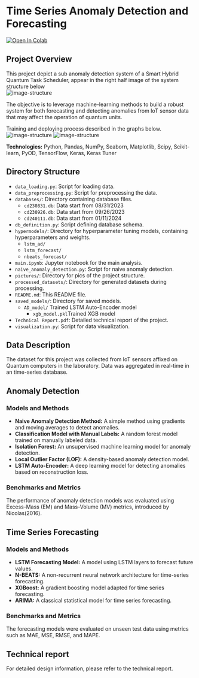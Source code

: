 # Time Series Anomaly Detection and Forecasting
<a target="_blank" href="https://colab.research.google.com/github/xueshunlin/Tensorflow-Multi-Variate-Time-Series-Analysis/blob/main/main.ipynb">
  <img src="https://colab.research.google.com/assets/colab-badge.svg" alt="Open In Colab"/>
</a>

## Project Overview

This project depict a sub anomaly detection system of a Smart Hybrid Quantum Task Scheduler, appear in the right half image of the system structure below    
![image-structure](https://github.com/Yagami11111/Tensorflow-Muti-Variate-Time-Series-Analysis/blob/main/pictures/structure.png)    

The objective is to leverage machine-learning methods to build a robust system for both forecasting and detecting anomalies from IoT sensor data that may affect the operation of quantum units.  

Training and deploying process described in the graphs below.  
![image-structure](https://github.com/Yagami11111/Tensorflow-Muti-Variate-Time-Series-Analysis/blob/main/pictures/training.png)
![image-structure](https://github.com/Yagami11111/Tensorflow-Muti-Variate-Time-Series-Analysis/blob/main/pictures/deploying.jpg)    

**Technologies:** Python, Pandas, NumPy, Seaborn, Matplotlib, Scipy, Scikit-learn, PyOD, TensorFlow, Keras, Keras Tuner

## Directory Structure

- `data_loading.py`: Script for loading data.
- `data_preprocessing.py`: Script for preprocessing the data.
- `databases/`: Directory containing database files.
  - `cd230831.db`: Data start from 08/31/2023
  - `cd230926.db`: Data start from 09/26/2023
  - `cd240111.db`: Data start from 01/11/2024
- `db_definition.py`: Script defining database schema.
- `hypermodels/`: Directory for hyperparameter tuning models, containing hyperparameters and weights.
  - `lstm_ad/`
  - `lstm_forecast/`
  - `nbeats_forecast/`
- `main.ipynb`: Jupyter notebook for the main analysis.
- `naive_anomaly_detection.py`: Script for naive anomaly detection.
- `pictures/`: Directory for pics of the project structure.
- `processed_datasets/`: Directory for generated datasets during processing.
- `README.md`: This README file.
- `saved_models/`: Directory for saved models.
  - `AD_model/` Trained LSTM Auto-Encoder model
    - `xgb_model.pkl`Trained XGB model
- `Technical Report.pdf`: Detailed technical report of the project.
- `visualization.py`: Script for data visualization.

## Data Description

The dataset for this project was collected from IoT sensors affixed on Quantum computers in the laboratory. Data was aggregated in real-time in an time-series database.

## Anomaly Detection

### Models and Methods

- **Naive Anomaly Detection Method:** A simple method using gradients and moving averages to detect anomalies.
- **Classification Model with Manual Labels:** A random forest model trained on manually labeled data.
- **Isolation Forest:** An unsupervised machine learning model for anomaly detection.
- **Local Outlier Factor (LOF):** A density-based anomaly detection model.
- **LSTM Auto-Encoder:** A deep learning model for detecting anomalies based on reconstruction loss.

### Benchmarks and Metrics

The performance of anomaly detection models was evaluated using Excess-Mass (EM) and Mass-Volume (MV) metrics, introduced by Nicolas(2016).

## Time Series Forecasting

### Models and Methods

- **LSTM Forecasting Model:** A model using LSTM layers to forecast future values.
- **N-BEATS:** A non-recurrent neural network architecture for time-series forecasting.
- **XGBoost:** A gradient boosting model adapted for time series forecasting.
- **ARIMA:** A classical statistical model for time series forecasting.

### Benchmarks and Metrics

The forecasting models were evaluated on unseen test data using metrics such as MAE, MSE, RMSE, and MAPE.

## Technical report
For detailed design information, please refer to the technical report.